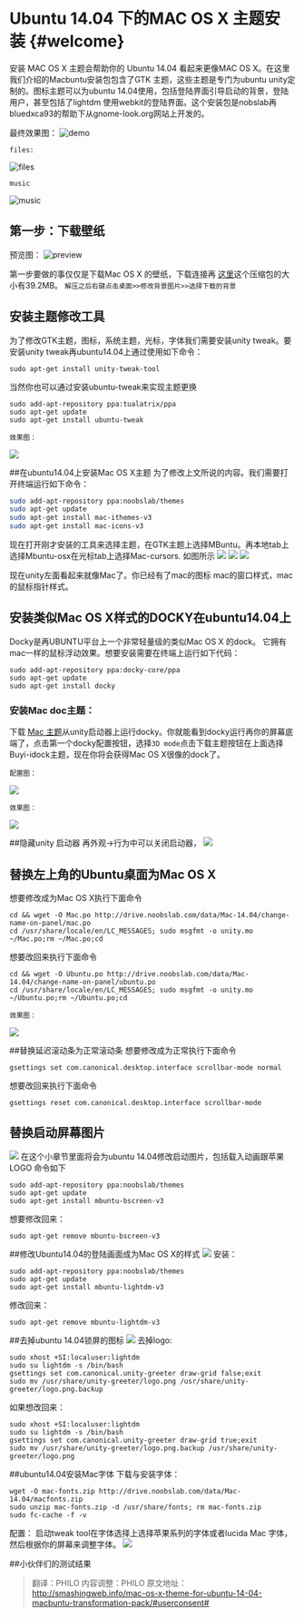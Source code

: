 
Ubuntu 14.04 下的MAC OS X	 主题安装		{#welcome}
====================

安装 MAC OS X 主题会帮助你的 Ubuntu 14.04 看起来更像MAC OS X。在这里我们介绍的Macbuntu安装包包含了GTK 主题，这些主题是专门为ubuntu unity定制的。图标主题可以为ubuntu 14.04使用，包括登陆界面引导启动的背景，登陆用户，甚至包括了lightdm 使用webkit的登陆界面。这个安装包是nobslab再bluedxca93的帮助下从gnome-look.org网站上开发的。

最终效果图：
![demo](http://smashingweb.info/wp-content/uploads/2014/04/ubuntu-1404-mac-os-x-theme.jpg)

`files:`

![files](http://smashingweb.info/wp-content/uploads/2014/04/ubuntu-1404-mac-os-x-theme-desktop.jpg)


`music`

![music](http://smashingweb.info/wp-content/uploads/2014/04/ubuntu-1404-mac-os-x-theme-music.jpg)

## 第一步：下载壁纸
预览图：
![preview](http://smashingweb.info/wp-content/uploads/2014/04/mac-os-x-wallpapers-for-ubuntu-1404.jpg)

第一步要做的事仅仅是下载Mac OS X 的壁纸，下载连接再 [这里](http://drive.noobslab.com/data/Mac-13.10/MBuntu-Wallpapers.zip)这个压缩包的大小有39.2MB。
`解压之后右键点击桌面>>修改背景图片>>选择下载的背景`
## 安装主题修改工具
为了修改GTK主题，图标，系统主题，光标，字体我们需要安装unity tweak。要安装unity tweak再ubuntu14.04上通过使用如下命令：

```shell
sudo apt-get install unity-tweak-tool
```
当然你也可以通过安装ubuntu-tweak来实现主题更换
```shell
sudo add-apt-repository ppa:tualatrix/ppa
sudo apt-get update
sudo apt-get install ubuntu-tweak
```

`效果图：`

![](http://smashingweb.info/wp-content/uploads/2014/04/Unity_tweak_tool_1.jpeg)

##在ubuntu14.04上安装Mac OS X主题
为了修改上文所说的内容。我们需要打开终端运行如下命令：
```bash
sudo add-apt-repository ppa:noobslab/themes
sudo apt-get update
sudo apt-get install mac-ithemes-v3
sudo apt-get install mac-icons-v3
```
现在打开刚才安装的工具来选择主题，在GTK主题上选择MBuntu。再本地tab上选择Mbuntu-osx在光标tab上选择Mac-cursors.
如图所示
![](http://smashingweb.info/wp-content/uploads/2014/04/select-mac-theme-ubuntu-1404.jpg)
![](http://smashingweb.info/wp-content/uploads/2014/04/select-mac-icons-ubuntu-1404.jpg)
![](http://smashingweb.info/wp-content/uploads/2014/04/select-mac-cursors-ubuntu-1404.jpg)

现在unity左面看起来就像Mac了。你已经有了mac的图标 mac的窗口样式，mac的鼠标指针样式。

## 安装类似Mac OS X样式的DOCKY在ubuntu14.04上

Docky是再UBUNTU平台上一个非常轻量级的类似Mac OS X 的dock。 它拥有mac一样的鼠标浮动效果。想要安装需要在终端上运行如下代码：
```shell
sudo add-apt-repository ppa:docky-core/ppa
sudo apt-get update
sudo apt-get install docky
```
### 安装Mac doc主题：
下载 [Mac 主题](http://drive.noobslab.com/data/Mac-14.04/Mac-OS-Lion%28Docky%29.tar)从unity启动器上运行docky。你就能看到docky运行再你的屏幕底端了，点击第一个docky配置按钮，选择`3D mode`点击下载主题按钮在上面选择Buyi-idock主题，现在你将会获得Mac OS X很像的dock了。

`配置图：`

![](http://smashingweb.info/wp-content/uploads/2014/04/ubuntu-1404-mac-osx-dock.jpg)

`效果图：`

![](http://smashingweb.info/wp-content/uploads/2014/04/docky-theme-ubuntu-1404.jpg)

##隐藏unity 启动器
再外观->行为中可以关闭启动器，
![](http://smashingweb.info/wp-content/uploads/2014/04/mac-hide-launcher.jpg)

## 替换左上角的Ubuntu桌面为Mac OS X
想要修改成为Mac OS X执行下面命令
```shell
cd && wget -O Mac.po http://drive.noobslab.com/data/Mac-14.04/change-name-on-panel/mac.po
cd /usr/share/locale/en/LC_MESSAGES; sudo msgfmt -o unity.mo ~/Mac.po;rm ~/Mac.po;cd
```

想要改回来执行下面命令

```shell
cd && wget -O Ubuntu.po http://drive.noobslab.com/data/Mac-14.04/change-name-on-panel/ubuntu.po
cd /usr/share/locale/en/LC_MESSAGES; sudo msgfmt -o unity.mo ~/Ubuntu.po;rm ~/Ubuntu.po;cd
```

`效果图：`

![](http://smashingweb.info/wp-content/uploads/2014/04/ubuntu-1404-mac-logo.jpg)

##替换延迟滚动条为正常滚动条
想要修改成为正常执行下面命令
```shell
gsettings set com.canonical.desktop.interface scrollbar-mode normal
```

想要改回来执行下面命令

```shell
gsettings reset com.canonical.desktop.interface scrollbar-mode
```

## 替换启动屏幕图片
![](http://smashingweb.info/wp-content/uploads/2014/04/mac-boot-splash-1-4-11.png)
在这个小章节里面将会为ubuntu 14.04修改启动图片，包括载入动画跟苹果LOGO
命令如下
```shell
sudo add-apt-repository ppa:noobslab/themes
sudo apt-get update
sudo apt-get install mbuntu-bscreen-v3
```
想要修改回来：
```shell
sudo apt-get remove mbuntu-bscreen-v3
```

##修改Ubuntu14.04的登陆画面成为Mac OS X的样式
![](http://smashingweb.info/wp-content/uploads/2014/04/ubuntu-1404-mac-osx-login.jpg)
安装：
```shell
sudo add-apt-repository ppa:noobslab/themes
sudo apt-get update
sudo apt-get install mbuntu-lightdm-v3
```
修改回来：
```shell
sudo apt-get remove mbuntu-lightdm-v3
```

##去掉ubuntu 14.04锁屏的图标
![](http://smashingweb.info/wp-content/uploads/2014/04/ubuntu-1404-mac-lock-screen.jpg)
去掉logo:
```shell
sudo xhost +SI:localuser:lightdm
sudo su lightdm -s /bin/bash
gsettings set com.canonical.unity-greeter draw-grid false;exit
sudo mv /usr/share/unity-greeter/logo.png /usr/share/unity-greeter/logo.png.backup
```
如果想改回来：
```shell
sudo xhost +SI:localuser:lightdm
sudo su lightdm -s /bin/bash
gsettings set com.canonical.unity-greeter draw-grid true;exit
sudo mv /usr/share/unity-greeter/logo.png.backup /usr/share/unity-greeter/logo.png
```

##ubuntu14.04安装Mac字体
下载与安装字体：
```shell
wget -O mac-fonts.zip http://drive.noobslab.com/data/Mac-14.04/macfonts.zip
sudo unzip mac-fonts.zip -d /usr/share/fonts; rm mac-fonts.zip
sudo fc-cache -f -v
```
配置：
启动tweak tool在字体选择上选择苹果系列的字体或者lucida Mac 字体，然后根据你的屏幕来调整字体。
![](http://smashingweb.info/wp-content/uploads/2014/04/ubuntu-1404-mac-osx-fonts.jpg)

##小伙伴们的测试结果


> 翻译：PHILO 
> 内容调整：PHILO
> 原文地址：http://smashingweb.info/mac-os-x-theme-for-ubuntu-14-04-macbuntu-transformation-pack/#userconsent#
